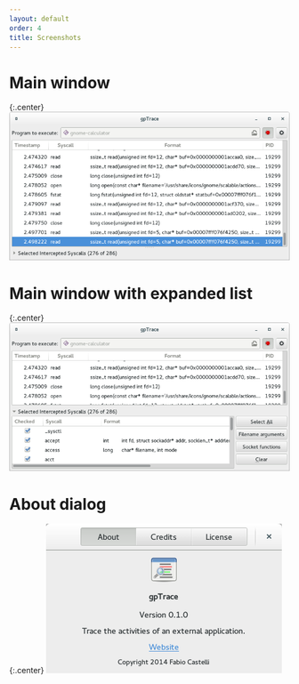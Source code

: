 ```yaml
---
layout: default
order: 4
title: Screenshots
---
```

# Main window

{:.center}
![Main window](/resources/gptrace/archive/latest/english/main.png)

# Main window with expanded list

{:.center}
![Main window with expanded list](/resources/gptrace/archive/latest/english/expanded.png)

# About dialog

{:.center}
![About dialog](/resources/gptrace/archive/latest/english/about.png)